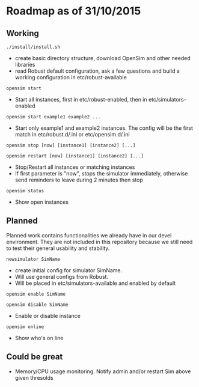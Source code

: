 # Roadmap as of 31/10/2015

## Working

`./install/install.sh`

- create basic directory structure, download OpenSim and other needed libraries
- read Robust default configuration, ask a few questions and build a working configuration in etc/robust-available

`opensim start`

- Start all instances, first in etc/robust-enabled, then in etc/simulators-enabled

`opensim start example1 example2 ...`

- Start only example1 and example2 instances.
  The config will be the first match in etc/robust.d/<name>.ini or etc/opensim.d/<name>.ini

`opensim stop [now] [instance1] [instance2] [...]`

`opensim restart [now] [instance1] [instance2] [...]`

- Stop/Restart all instances or matching instances
- If first parameter is "now", stops the simulator immediately, otherwise send reminders to leave during 2 minutes then stop

`opensim status`

- Show open instances

Planned
-------

Planned work contains functionalities we already have in our devel
environment. They are not included in this repository because
we still need to test their general usability and stability.

`newsimulator SimName`

-  create initial config for simulator SimName.
-  Will use general configs from Robust.
-  Will be placed in etc/simulators-available and enabled by default

`opensim enable SimName`

`opensim disable SimName`

-  Enable or disable instance

`opensim online`

- Show who's on line


Could be great
--------------

- Memory/CPU usage monitoring.
  Notify admin and/or restart Sim above given thresolds

